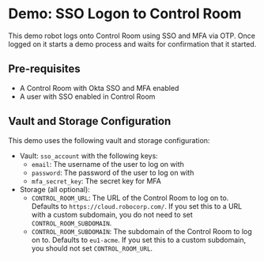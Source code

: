 # Demo: SSO Logon to Control Room

This demo robot logs onto Control Room using SSO and MFA via OTP. Once logged on it starts a demo process and waits for confirmation that it started.

## Pre-requisites

* A Control Room with Okta SSO and MFA enabled
* A user with SSO enabled in Control Room

## Vault and Storage Configuration

This demo uses the following vault and storage configuration:

* Vault: `sso_account` with the following keys:
    * `email`: The username of the user to log on with
    * `password`: The password of the user to log on with
    * `mfa_secret_key`: The secret key for MFA
* Storage (all optional):
    * `CONTROL_ROOM_URL`: The URL of the Control Room to log on to. Defaults to `https://cloud.robocorp.com/`. If you set this to a URL with a custom subdomain, you do not need to set `CONTROL_ROOM_SUBDOMAIN`.
    * `CONTROL_ROOM_SUBDOMAIN`: The subdomain of the Control Room to log on to. Defaults to `eu1-acme`. If you set this to a custom subdomain, you should not set `CONTROL_ROOM_URL`.